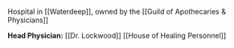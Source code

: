 Hospital in [[Waterdeep]], owned by the [[Guild of Apothecaries & Physicians]]

**Head Physician:** [[Dr. Lockwood]]
[[House of Healing Personnel]]

